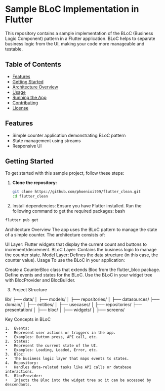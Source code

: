 # Sample BLoC Implementation in Flutter

This repository contains a sample implementation of the BLoC (Business Logic Component) pattern in a Flutter application. BLoC helps to separate business logic from the UI, making your code more manageable and testable.

## Table of Contents

- [Features](#features)
- [Getting Started](#getting-started)
- [Architecture Overview](#architecture-overview)
- [Usage](#usage)
- [Running the App](#running-the-app)
- [Contributing](#contributing)
- [License](#license)

## Features

- Simple counter application demonstrating BLoC pattern
- State management using streams
- Responsive UI

## Getting Started

To get started with this sample project, follow these steps:

1. **Clone the repository:**

   ```bash
   git clone https://github.com/phoenixit99/flutter_clean.git
   cd flutter_clean 
   
2. Install dependencies: Ensure you have Flutter installed. Run the following command to get the required packages:
bash

 ```bash
flutter pub get 
```

Architecture Overview
The app uses the BLoC pattern to manage the state of a simple counter. The architecture consists of:

UI Layer: Flutter widgets that display the current count and buttons to increment/decrement.
BLoC Layer: Contains the business logic to manage the counter state.
Model Layer: Defines the data structure (in this case, the counter value).
Usage
To use the BLoC in your application:

Create a CounterBloc class that extends Bloc from the flutter_bloc package.
Define events and states for the BLoC.
Use the BLoC in your widget tree with BlocProvider and BlocBuilder. 

3. Project Structure 

lib/
├── data/
│   ├── models/
│   ├── repositories/
│   ├── datasources/
├── domain/
│   ├── entities/
│   ├── usecases/
│   ├── repositories/
├── presentation/
│   ├── bloc/
│   ├── widgets/
│   ├── screens/

Key Concepts in BLoC

	1.	Events:
	•	Represent user actions or triggers in the app.
	•	Examples: Button press, API call, etc.
	2.	States:
	•	Represent the current state of the UI.
	•	Examples: Loading, Loaded, Error, etc.
	3.	Bloc:
	•	The business logic layer that maps events to states.
	4.	Repository:
	•	Handles data-related tasks like API calls or database interactions.
	5.	BlocProvider:
	•	Injects the Bloc into the widget tree so it can be accessed by descendants.
